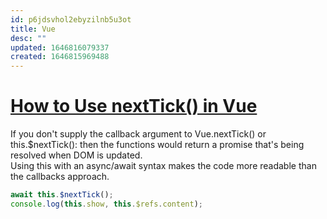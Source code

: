 ```yaml
---
id: p6jdsvhol2ebyzilnb5u3ot
title: Vue
desc: ""
updated: 1646816079337
created: 1646815969488
---
```


# [How to Use nextTick() in Vue](https://dmitripavlutin.com/vue-next-tick/)

If you don't supply the callback argument to Vue.nextTick() or this.$nextTick(): then the functions would return a promise that's being resolved when DOM is updated.  
Using this with an async/await syntax makes the code more readable than the callbacks approach.

```javascript
await this.$nextTick();
console.log(this.show, this.$refs.content);
```
